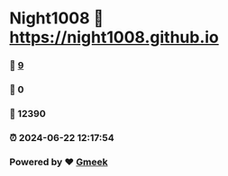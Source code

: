 # Night1008 :link: https://night1008.github.io 
### :page_facing_up: [9](https://night1008.github.io/tag.html) 
### :speech_balloon: 0 
### :hibiscus: 12390 
### :alarm_clock: 2024-06-22 12:17:54 
### Powered by :heart: [Gmeek](https://github.com/Meekdai/Gmeek)
